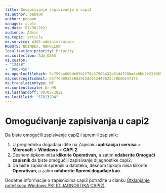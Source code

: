 ```yaml
---
title: Omogućivanje zapisivanja u capi2
ms.author: pebaum
author: pebaum
manager: scotv
ms.date: 07/30/2021
audience: Admin
ms.topic: article
ms.service: o365-administration
ROBOTS: NOINDEX, NOFOLLOW
localization_priority: Priority
ms.collection: Adm_O365
ms.custom:
- "12458"
- "9007450"
ms.openlocfilehash: 5c759ba600de95b1f70c87956432e81d4f28ba6e6bb2c2339557676bc18f61af
ms.sourcegitcommit: b5f7da89a650d2915dc652449623c78be6247175
ms.translationtype: MT
ms.contentlocale: hr-HR
ms.lasthandoff: 08/05/2021
ms.locfileid: "57813294"
---
```

# <a name="enable-capi2-logging"></a>Omogućivanje zapisivanja u capi2

Da biste omogućili zapisivanje capi2 i spremili zapisnik:

1. U pregledniku događaja idite na Zapisnici **aplikacija i servisa**  >  **Microsoft**  >  **Windows**  >  **CAPI 2**.
2. Desnom tipkom miša **kliknite Operativan,** a zatim **odaberite Omogući zapisnik** da biste omogućili zapisivanje dijagnostike capi2.
3. Da biste zapisnik spremili u datoteku, desnom tipkom miša kliknite **Operativan**, a zatim **odaberite Spremi događaje kao**.

Dodatne informacije o zapisnicima capi2 potražite u članku [Otklanjanje poteškoća Windows PKI (DIJAGNOSTIKA CAPI2)](https://social.technet.microsoft.com/wiki/contents/articles/242.windows-pki-troubleshooting-capi2-diagnostics.aspx).